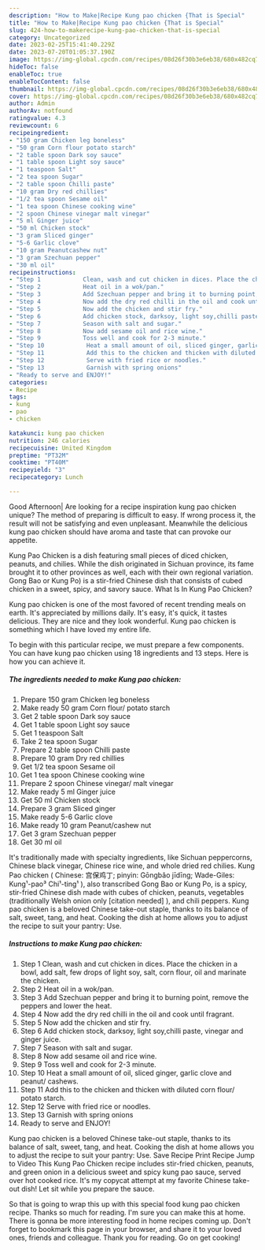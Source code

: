 ```yaml
---
description: "How to Make|Recipe Kung pao chicken {That is Special"
title: "How to Make|Recipe Kung pao chicken {That is Special"
slug: 424-how-to-makerecipe-kung-pao-chicken-that-is-special
category: Uncategorized
date: 2023-02-25T15:41:40.229Z
date: 2023-07-20T01:05:37.190Z
image: https://img-global.cpcdn.com/recipes/08d26f30b3e6eb38/680x482cq70/kung-pao-chicken-recipe-main-photo.jpg
hideToc: false
enableToc: true
enableTocContent: false
thumbnail: https://img-global.cpcdn.com/recipes/08d26f30b3e6eb38/680x482cq70/kung-pao-chicken-recipe-main-photo.jpg
cover: https://img-global.cpcdn.com/recipes/08d26f30b3e6eb38/680x482cq70/kung-pao-chicken-recipe-main-photo.jpg
author: Admin
authorAv: notfound
ratingvalue: 4.3
reviewcount: 6
recipeingredient:
- "150 gram Chicken leg boneless"
- "50 gram Corn flour potato starch"
- "2 table spoon Dark soy sauce"
- "1 table spoon Light soy sauce"
- "1 teaspoon Salt"
- "2 tea spoon Sugar"
- "2 table spoon Chilli paste"
- "10 gram Dry red chillies"
- "1/2 tea spoon Sesame oil"
- "1 tea spoon Chinese cooking wine"
- "2 spoon Chinese vinegar malt vinegar"
- "5 ml Ginger juice"
- "50 ml Chicken stock"
- "3 gram Sliced ginger"
- "5-6 Garlic clove"
- "10 gram Peanutcashew nut"
- "3 gram Szechuan pepper"
- "30 ml oil"
recipeinstructions:
- "Step 1            Clean, wash and cut chicken in dices. Place the chicken in a bowl, add salt, few drops of light soy, salt, corn flour, oil and marinate the chicken."
- "Step 2            Heat oil in a wok/pan."
- "Step 3            Add Szechuan pepper and bring it to burning point, remove the peppers and lower the heat."
- "Step 4            Now add the dry red chilli in the oil and cook until fragrant."
- "Step 5            Now add the chicken and stir fry."
- "Step 6            Add chicken stock, darksoy, light soy,chilli paste, vinegar and ginger juice."
- "Step 7            Season with salt and sugar."
- "Step 8            Now add sesame oil and rice wine."
- "Step 9            Toss well and cook for 2-3 minute."
- "Step 10            Heat a small amount of oil, sliced ginger, garlic clove and peanut/ cashews."
- "Step 11            Add this to the chicken and thicken with diluted corn flour/ potato starch."
- "Step 12            Serve with fried rice or noodles."
- "Step 13            Garnish with spring onions"
- "Ready to serve and ENJOY!"
categories:
- Recipe
tags:
- kung
- pao
- chicken

katakunci: kung pao chicken 
nutrition: 246 calories
recipecuisine: United Kingdom
preptime: "PT32M"
cooktime: "PT40M"
recipeyield: "3"
recipecategory: Lunch

---
```



Good Afternoon| Are looking for a recipe inspiration kung pao chicken unique? The method of preparing is difficult to easy. If wrong process it, the result will not be satisfying and even unpleasant. Meanwhile the delicious kung pao chicken should have aroma and taste that can provoke our appetite.





Kung Pao Chicken is a dish featuring small pieces of diced chicken, peanuts, and chilies. While the dish originated in Sichuan province, its fame brought it to other provinces as well, each with their own regional variation. Gong Bao or Kung Po) is a stir-fried Chinese dish that consists of cubed chicken in a sweet, spicy, and savory sauce. What Is In Kung Pao Chicken?

Kung pao chicken is one of the most favored of recent trending meals on earth. It's appreciated by millions daily. It's easy, it's quick, it tastes delicious. They are nice and they look wonderful. Kung pao chicken is something which I have loved my entire life.


To begin with this particular recipe, we must prepare a few components. You can have kung pao chicken using 18 ingredients and 13 steps. Here is how you can achieve it.

<!--inarticleads1-->

##### The ingredients needed to make Kung pao chicken:

1. Prepare 150 gram Chicken leg boneless
1. Make ready 50 gram Corn flour/ potato starch
1. Get 2 table spoon Dark soy sauce
1. Get 1 table spoon Light soy sauce
1. Get 1 teaspoon Salt
1. Take 2 tea spoon Sugar
1. Prepare 2 table spoon Chilli paste
1. Prepare 10 gram Dry red chillies
1. Get 1/2 tea spoon Sesame oil
1. Get 1 tea spoon Chinese cooking wine
1. Prepare 2 spoon Chinese vinegar/ malt vinegar
1. Make ready 5 ml Ginger juice
1. Get 50 ml Chicken stock
1. Prepare 3 gram Sliced ginger
1. Make ready 5-6 Garlic clove
1. Make ready 10 gram Peanut/cashew nut
1. Get 3 gram Szechuan pepper
1. Get 30 ml oil


It&#39;s traditionally made with specialty ingredients, like Sichuan peppercorns, Chinese black vinegar, Chinese rice wine, and whole dried red chilies. Kung Pao chicken ( Chinese: 宫保鸡丁; pinyin: Gōngbǎo jīdīng; Wade-Giles: Kung¹-pao³ Chi¹-ting¹ ), also transcribed Gong Bao or Kung Po, is a spicy, stir-fried Chinese dish made with cubes of chicken, peanuts, vegetables (traditionally Welsh onion only [citation needed] ), and chili peppers. Kung pao chicken is a beloved Chinese take-out staple, thanks to its balance of salt, sweet, tang, and heat. Cooking the dish at home allows you to adjust the recipe to suit your pantry: Use. 

<!--inarticleads2-->

##### Instructions to make Kung pao chicken:

1. Step 1            Clean, wash and cut chicken in dices. Place the chicken in a bowl, add salt, few drops of light soy, salt, corn flour, oil and marinate the chicken.
1. Step 2            Heat oil in a wok/pan.
1. Step 3            Add Szechuan pepper and bring it to burning point, remove the peppers and lower the heat.
1. Step 4            Now add the dry red chilli in the oil and cook until fragrant.
1. Step 5            Now add the chicken and stir fry.
1. Step 6            Add chicken stock, darksoy, light soy,chilli paste, vinegar and ginger juice.
1. Step 7            Season with salt and sugar.
1. Step 8            Now add sesame oil and rice wine.
1. Step 9            Toss well and cook for 2-3 minute.
1. Step 10            Heat a small amount of oil, sliced ginger, garlic clove and peanut/ cashews.
1. Step 11            Add this to the chicken and thicken with diluted corn flour/ potato starch.
1. Step 12            Serve with fried rice or noodles.
1. Step 13            Garnish with spring onions
1. Ready to serve and ENJOY!

Kung pao chicken is a beloved Chinese take-out staple, thanks to its balance of salt, sweet, tang, and heat. Cooking the dish at home allows you to adjust the recipe to suit your pantry: Use. Save Recipe Print Recipe Jump to Video This Kung Pao Chicken recipe includes stir-fried chicken, peanuts, and green onion in a delicious sweet and spicy kung pao sauce, served over hot cooked rice. It&#39;s my copycat attempt at my favorite Chinese take-out dish! Let sit while you prepare the sauce. 

So that is going to wrap this up with this special food kung pao chicken recipe. Thanks so much for reading. I'm sure you can make this at home. There is gonna be more interesting food in home recipes coming up. Don't forget to bookmark this page in your browser, and share it to your loved ones, friends and colleague. Thank you for reading. Go on get cooking!
